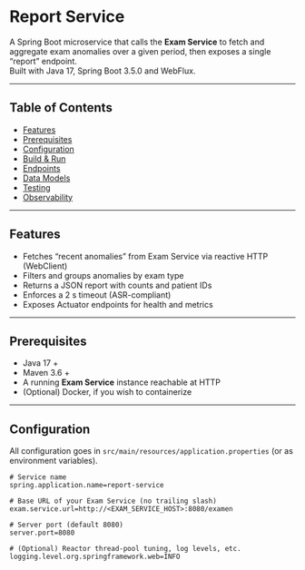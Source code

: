 # Report Service

A Spring Boot microservice that calls the **Exam Service** to fetch and aggregate exam anomalies over a given period, then exposes a single “report” endpoint.  
Built with Java 17, Spring Boot 3.5.0 and WebFlux.

---

## Table of Contents

- [Features](#features)
- [Prerequisites](#prerequisites)
- [Configuration](#configuration)
- [Build & Run](#build--run)
- [Endpoints](#endpoints)
- [Data Models](#data-models)
- [Testing](#testing)
- [Observability](#observability)

---

## Features

- Fetches “recent anomalies” from Exam Service via reactive HTTP (WebClient)
- Filters and groups anomalies by exam type
- Returns a JSON report with counts and patient IDs
- Enforces a 2 s timeout (ASR-compliant)
- Exposes Actuator endpoints for health and metrics

---

## Prerequisites

- Java 17 +
- Maven 3.6 +
- A running **Exam Service** instance reachable at HTTP
- (Optional) Docker, if you wish to containerize

---

## Configuration

All configuration goes in `src/main/resources/application.properties` (or as environment variables).

```properties
# Service name
spring.application.name=report-service

# Base URL of your Exam Service (no trailing slash)
exam.service.url=http://<EXAM_SERVICE_HOST>:8080/examen

# Server port (default 8080)
server.port=8080

# (Optional) Reactor thread-pool tuning, log levels, etc.
logging.level.org.springframework.web=INFO
